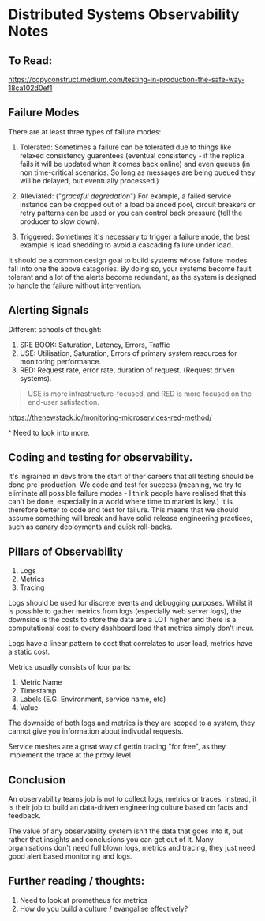 # Distributed Systems Observability Notes

## To Read:
https://copyconstruct.medium.com/testing-in-production-the-safe-way-18ca102d0ef1

## Failure Modes

There are at least three types of failure modes:

1. Tolerated: Sometimes a failure can be tolerated due to things like relaxed consistency guarentees (eventual consistency - if the replica fails it will be updated when it comes back online) and even queues (in non time-critical scenarios. So long as messages are being queued they will be delayed, but eventually processed.)

2. Alleviated: ("*graceful degredation*") For example, a failed service instance can be dropped out of a load balanced pool, circuit breakers or retry patterns can be used or you can control back pressure (tell the producer to slow down).

3. Triggered: Sometimes it's necessary to trigger a failure mode, the best example is load shedding to avoid a cascading failure under load.

It should be a common design goal to build systems whose failure modes fall into one the above catagories. By doing so, your systems become fault tolerant and a lot of the alerts become redundant, as the system is designed to handle the failure without intervention.

## Alerting Signals

Different schools of thought:

1. SRE BOOK: Saturation, Latency, Errors, Traffic
2. USE: Utilisation, Saturation, Errors of primary system resources for monitoring performance.
3. RED: Request rate, error rate, duration of request. (Request driven systems).

> USE is more infrastructure-focused, and RED is more focused on the end-user satisfaction.

https://thenewstack.io/monitoring-microservices-red-method/

^ Need to look into more.

## Coding and testing for observability.

It's ingrained in devs from the start of ther careers that all testing should be done pre-production. We code and test for success (meaning, we try to eliminate all possible failure modes - I think people have realised that this can't be done, especially in a world where time to market is key.) It is therefore better to code and test for failure. This means that we should assume something will break and have solid release engineering practices, such as canary deployments and quick roll-backs.

## Pillars of Observability

1. Logs
2. Metrics
3. Tracing

Logs should be used for discrete events and debugging purposes. Whilst it is possible to gather metrics from logs (especially web server logs), the downside is the costs to store the data are a LOT higher and there is a computational cost to every dashboard load that metrics simply don't incur.

Logs have a linear pattern to cost that correlates to user load, metrics have a static cost.

Metrics usually consists of four parts:

1. Metric Name
2. Timestamp
3. Labels (E.G. Environment, service name, etc)
4. Value

The downside of both logs and metrics is they are scoped to a system, they cannot give you information about indivudal requests.

Service meshes are a great way of gettin tracing "for free", as they implement the trace at the proxy level.

## Conclusion

An observability teams job is not to collect logs, metrics or traces, instead, it is their job to build an data-driven engineering culture based on facts and feedback.

The value of any observability system isn't the data that goes into it, but rather that insights and conclusions you can get out of it. Many organisations don't need full blown logs, metrics and tracing, they just need good alert based monitoring and logs.

## Further reading / thoughts:

1. Need to look at prometheus for metrics
2. How do you build a culture / evangalise effectively?